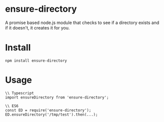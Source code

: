 # ensure-directory
A promise based node.js module that checks to see if a directory exists and if it doesn't, it creates it for you.

# Install
```
npm install ensure-directory
```

# Usage
```
\\ Typescript
import ensureDirectory from 'ensure-directory';

\\ ES6
const ED = require('ensure-directory');
ED.ensureDirectory('/tmp/test').then(...);
```